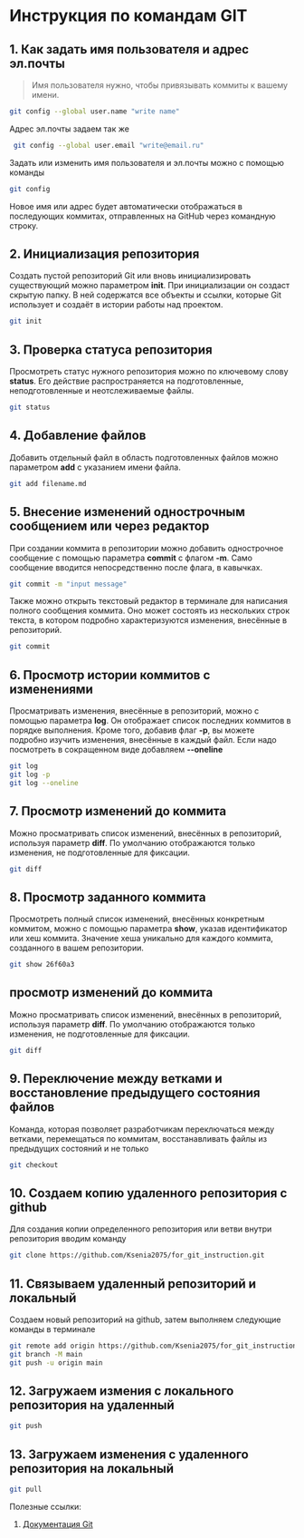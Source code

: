 # Инструкция по командам GIT

## 1. Как задать имя пользователя и адрес эл.почты

>Имя пользователя нужно, чтобы привязывать коммиты к вашему имени.
```sh
git config --global user.name "write name"
```
Адрес эл.почты задаем так же
```sh
 git config --global user.email "write@email.ru"
``` 
Задать или изменить имя пользователя и эл.почты можно с помощью команды
```sh
git config
```
Новое имя или адрес будет автоматически отображаться в последующих коммитах, отправленных на GitHub через командную строку.

## 2. Инициализация репозитория

Создать пустой репозиторий Git или вновь инициализировать существующий можно параметром **init**. При инициализации он создаст скрытую папку. В ней содержатся все объекты и ссылки, которые Git использует и создаёт в истории работы над проектом.
```sh
git init
```
## 3. Проверка статуса репозитория
Просмотреть статус нужного репозитория можно по ключевому слову **status**. Его действие распространяется на подготовленные, неподготовленные и неотслеживаемые файлы.

```sh
git status
```

## 4. Добавление файлов

Добавить отдельный файл в область подготовленных файлов можно параметром **add** с указанием имени файла. 

```sh
git add filename.md
```

## 5. Внесение изменений однострочным сообщением или через редактор
При создании коммита в репозитории можно добавить однострочное сообщение с помощью параметра **commit** с флагом **-m**. Само сообщение вводится непосредственно после флага, в кавычках.

```sh
git commit -m "input message"
```
Также можно открыть текстовый редактор в терминале для написания полного сообщения коммита. Оно может состоять из нескольких строк текста, в котором подробно характеризуются изменения, внесённые в репозиторий.

```sh
git commit
```

## 6. Просмотр истории коммитов с изменениями

Просматривать изменения, внесённые в репозиторий, можно с помощью параметра **log**. Он отображает список последних коммитов в порядке выполнения. Кроме того, добавив флаг **-p**, вы можете подробно изучить изменения, внесённые в каждый файл. Если надо посмотреть в сокращенном виде добавляем **--oneline**

```sh
git log
git log -p
git log --oneline
```

## 7. Просмотр изменений до коммита

Можно просматривать список изменений, внесённых в репозиторий, используя параметр **diff**. По умолчанию отображаются только изменения, не подготовленные для фиксации.

```sh
git diff
```
## 8. Просмотр заданного коммита

Просмотреть полный список изменений, внесённых конкретным коммитом, можно с помощью параметра **show**, указав идентификатор или хеш коммита. Значение хеша уникально для каждого коммита, созданного в вашем репозитории.

```sh
git show 26f60a3
```
## просмотр изменений до коммита

Можно просматривать список изменений, внесённых в репозиторий, используя параметр **diff**. По умолчанию отображаются только изменения, не подготовленные для фиксации.

```sh
git diff
```

## 9. Переключение между ветками и восстановление предыдущего состояния файлов

Команда, которая позволяет разработчикам переключаться между ветками, перемещаться по коммитам, восстанавливать файлы из предыдущих состояний и не только

```sh
git checkout
```
## 10. Создаем копию удаленного репозитория с github

Для создания копии определенного репозитория или ветви внутри репозитория вводим команду

```sh
git clone https://github.com/Ksenia2075/for_git_instruction.git
```
## 11. Связываем удаленный репозиторий и локальный
Создаем новый репозиторий на github, затем выполняем следующие команды в терминале
```sh 
git remote add origin https://github.com/Ksenia2075/for_git_instruction.git
git branch -M main
git push -u origin main
```

## 12. Загружаем измения с локального репозитория на удаленный

```sh
git push
```
## 13. Загружаем изменения с удаленного репозитория на локальный

```sh
git pull
```




Полезные ссылки:
1. [Документация Git](https://git-scm.com/docs/git "Всплывающая подсказка")
